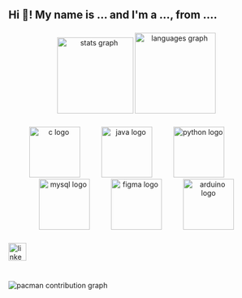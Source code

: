 <h2 align="left">Hi 👋! My name is ... and I'm a ..., from ....</h2>

###

<div align="center">
  <img src="https://github-readme-stats.vercel.app/api?username=Julio5630&hide_title=false&hide_rank=false&show_icons=true&include_all_commits=true&count_private=true&disable_animations=false&theme=dracula&locale=en&hide_border=false" height="150" alt="stats graph"  />
  <img src="https://github-readme-stats.vercel.app/api/top-langs?username=Julio5630&locale=pt-br&hide_title=false&layout=compact&card_width=320&langs_count=5&theme=dracula&hide_border=false" height="159" alt="languages graph"  />
</div>

###

<div align="center">
  <img src="https://cdn.jsdelivr.net/gh/devicons/devicon/icons/c/c-original.svg" height="100" alt="c logo"  />
  <img width="34" />
  <img src="https://cdn.jsdelivr.net/gh/devicons/devicon/icons/java/java-original.svg" height="100" alt="java logo"  />
  <img width="34" />
  <img src="https://cdn.jsdelivr.net/gh/devicons/devicon/icons/python/python-original.svg" height="100" alt="python logo"  />
  <img width="34" />
  <img src="https://cdn.jsdelivr.net/gh/devicons/devicon/icons/mysql/mysql-original.svg" height="100" alt="mysql logo"  />
  <img width="34" />
  <img src="https://cdn.jsdelivr.net/gh/devicons/devicon/icons/figma/figma-original.svg" height="100" alt="figma logo"  />
  <img width="34" />
  <img src="https://cdn.jsdelivr.net/gh/devicons/devicon/icons/arduino/arduino-original.svg" height="100" alt="arduino logo"  />
</div>

###

<div align="left">
  <a href="www.linkedin.com/in/julioferreira" target="_blank">
    <img src="https://img.shields.io/static/v1?message=LinkedIn&logo=linkedin&label=&color=0077B5&logoColor=white&labelColor=&style=for-the-badge" height="35" alt="linkedin logo"  />
  </a>
</div>

###

<br clear="both">

<picture>
  <source media="(prefers-color-scheme: dark)" srcset="https://raw.githubusercontent.com/Julio5630/Julio5630/output/pacman-contribution-graph-dark.svg">
  <source media="(prefers-color-scheme: light)" srcset="https://raw.githubusercontent.com/Julio5630/Julio5630/output/pacman-contribution-graph.svg">
  <img alt="pacman contribution graph" src="https://raw.githubusercontent.com/Julio5630/Julio5630/output/pacman-contribution-graph.svg">
</picture>

###
